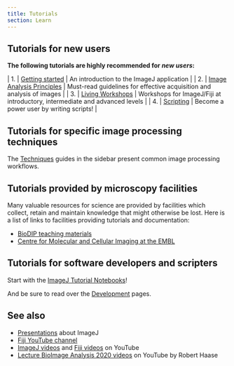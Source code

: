 ```yaml
---
title: Tutorials
section: Learn
---
```


## Tutorials for new users

**The following tutorials are highly recommended for *new users*:**

| 1. | [Getting started](/learn/getting-started)             | An introduction to the ImageJ application                                   |
| 2. | [Image Analysis Principles](/imaging/principles)   | Must-read guidelines for effective acquisition and analysis of images       |
| 3. | [Living Workshops](/learn/workshops#living-workshops) | Workshops for ImageJ/Fiji at introductory, intermediate and advanced levels |
| 4. | [Scripting](/scripting)                               | Become a power user by writing scripts!                                     |

## Tutorials for specific image processing techniques

The [Techniques](/imaging) guides in the sidebar present common image processing workflows.

## Tutorials provided by microscopy facilities

Many valuable resources for science are provided by facilities which collect,
retain and maintain knowledge that might otherwise be lost. Here is a list of
links to facilities providing tutorials and documentation:

* [BioDIP teaching materials](https://www.biodip.de/wiki/Teaching_Material)
* [Centre for Molecular and Cellular Imaging at the EMBL](http://wiki.cmci.info/mainpages/documents)

## Tutorials for software developers and scripters

Start with the [ImageJ Tutorial Notebooks](https://nbviewer.jupyter.org/github/imagej/tutorials/blob/master/notebooks/ImageJ-Tutorials-and-Demo.ipynb)!

And be sure to read over the [Development](/develop) pages.

## See also

* [Presentations](/learn/presentations) about ImageJ
* [Fiji YouTube channel](https://youtube.com/fijichannel)
* [ImageJ videos](https://www.youtube.com/results?search_query=imagej) and [Fiji videos](https://www.youtube.com/results?search_query=fiji+imagej) on YouTube
* [Lecture BioImage Analysis 2020 videos](https://www.youtube.com/playlist?list=PL5ESQNfM5lc7SAMstEu082ivW4BDMvd0U) on YouTube by Robert Haase
